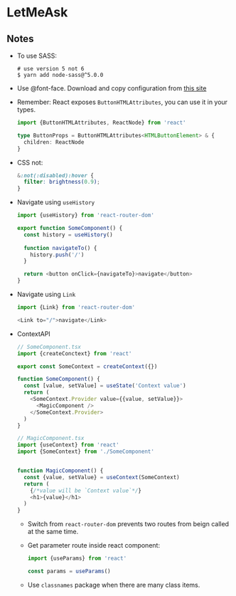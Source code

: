 # LetMeAsk

## Notes
- To use SASS:
  ```shell
  # use version 5 not 6
  $ yarn add node-sass@^5.0.0
  ```

- Use @font-face. Download and copy configuration from [this site](https://google-webfonts-helper.herokuapp.com/fonts)

- Remember: React exposes `ButtonHTMLAttributes`, you can use it in your types.
  ```ts
  import {ButtonHTMLAttributes, ReactNode} from 'react'

  type ButtonProps = ButtonHTMLAttributes<HTMLButtonElement> & {
    children: ReactNode
  }
  ```

- CSS not: 
  ```scss
  &:not(:disabled):hover {
    filter: brightness(0.9);
  }
  ```

- Navigate using `useHistory`
  ```ts
  import {useHistory} from 'react-router-dom'

  export function SomeComponent() {
    const history = useHistory()
    
    function navigateTo() {
      history.push('/')
    }

    return <button onClick={navigateTo}>navigate</button>
  }
  ```

- Navigate using `Link`
  ```ts
  import {Link} from 'react-router-dom'

  <Link to="/">navigate</Link>
  ```

- ContextAPI
  ```ts
  // SomeComponent.tsx
  import {createConctext} from 'react'

  export const SomeContext = createContext({})

  function SomeComponent() {
    const [value, setValue] = useState('Context value')
    return (
      <SomeContext.Provider value={{value, setValue}}>
        <MagicComponent />
      </SomeContext.Provider>
    )
  }
  ```

  ```ts
  // MagicComponent.tsx
  import {useContext} from 'react' 
  import {SomeContext} from './SomeComponent'


  function MagicComponent() {
    const {value, setValue} = useContext(SomeContext)
    return (
      {/*value will be `Context value`*/}
      <h1>{value}</h1>
    )
  }
  ```

  - Switch from `react-router-dom` prevents two routes from beign called at the same time.
  - Get parameter route inside react component:
    ```ts
    import {useParams} from 'react'

    const params = useParams()
    ```

  - Use `classnames` package when there are many class items.
